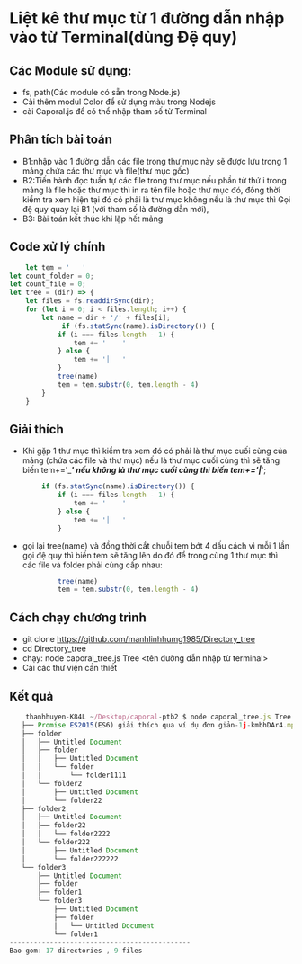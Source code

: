 ﻿# Liệt kê thư mục từ 1 đường dẫn nhập vào từ Terminal(dùng Đệ quy)

## Các Module sử dụng:
* fs, path(Các module có sẵn trong Node.js)
* Cài thêm modul Color để sử dụng màu trong Nodejs
* cài Caporal.js để có thể nhập tham số từ Terminal
## Phân tích bài toán
* B1:nhập vào 1 đường dẫn các file trong thư mục này sẽ được lưu trong 1 mảng chứa các thư mục và file(thư mục gốc)
* B2:Tiến hành đọc tuần tự các file trong thư mục nếu phần tử thứ i trong mảng là file hoặc thư mục thì in ra tên file hoặc thư mục đó, đồng thời kiểm tra xem hiện tại đó có phải là thư mục không nếu là thư mục thì Gọi đệ quy quay lại B1 (với tham số là đường dẫn mới),
* B3: Bài toán kết thúc khi lặp hết mảng 
## Code xử lý chính
``` javascript
    let tem = '   '
let count_folder = 0;
let count_file = 0;
let tree = (dir) => {
    let files = fs.readdirSync(dir);
    for (let i = 0; i < files.length; i++) {
        let name = dir + '/' + files[i];
             if (fs.statSync(name).isDirectory()) {
            if (i === files.length - 1) {
                tem += '    '
            } else {
                tem += '│   '
            }
            tree(name)
            tem = tem.substr(0, tem.length - 4)
        }
    }
```
## Giải thích
* Khi gặp 1 thư mục thì kiểm tra xem đó có phải là thư mục cuối cùng của mảng (chứa các file và thư mục) nếu là thư mục cuối cùng thì sẽ tăng biến tem+='____' nếu không là thư mục cuối cùng thì biến tem+='|___';
``` javascript
        if (fs.statSync(name).isDirectory()) {
            if (i === files.length - 1) {
                tem += '    '
            } else {
                tem += '│   '
            }

```
* gọi lại tree(name) và đồng thời cắt chuỗi tem bớt 4 dấu cách vì mỗi 1 lần gọi đệ quy thì biến tem sẽ tăng lên do đó để trong cùng 1 thư mục thì các file và folder phải cùng cấp nhau:
``` javascript
            tree(name)
            tem = tem.substr(0, tem.length - 4)
```

## Cách chạy chương trình 
* git clone  https://github.com/manhlinhhumg1985/Directory_tree
* cd Directory_tree
* chạy: node caporal_tree.js Tree <tên đường dẫn nhập từ terminal>
* Cài các thư viện cần thiết
## Kết quả 
``` javascript
    thanhhuyen-K84L ~/Desktop/caporal-ptb2 $ node caporal_tree.js Tree ../aa
   ├── Promise ES2015(ES6) giải thích qua ví dụ đơn giản-1j-kmbhDAr4.mp4
   ├── folder
   │   ├── Untitled Document
   │   ├── folder
   │   │   ├── Untitled Document
   │   │   └── folder
   │   │       └── folder1111
   │   └── folder2
   │       ├── Untitled Document
   │       └── folder22
   ├── folder2
   │   ├── Untitled Document
   │   ├── folder22
   │   │   └── folder2222
   │   └── folder222
   │       ├── Untitled Document
   │       └── folder222222
   └── folder3
       ├── Untitled Document
       ├── folder
       ├── folder1
       └── folder3
           ├── Untitled Document
           ├── folder
           │   └── Untitled Document
           └── folder1
---------------------------------------------
Bao gom: 17 directories , 9 files

```





























